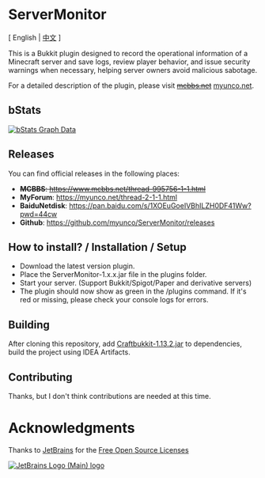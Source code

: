 # ServerMonitor
<span>[ English | <a href="README_ZH.md">中文</a> ]</span>

This is a Bukkit plugin designed to record the operational information of a Minecraft server and save logs, review player behavior, and issue security warnings when necessary, helping server owners avoid malicious sabotage.

For a detailed description of the plugin, please visit ~~[mcbbs.net](https://www.mcbbs.net/thread-995756-1-1.html)~~ [myunco.net](https://myunco.net/thread-2-1-1.html).

bStats
---
[![bStats Graph Data](https://bstats.org/signatures/bukkit/ServerMonitor.svg)](https://bstats.org/plugin/bukkit/ServerMonitor)

Releases
---
You can find official releases in the following places:
- ~~**MCBBS**: https://www.mcbbs.net/thread-995756-1-1.html~~
- **MyForum**: https://myunco.net/thread-2-1-1.html
- **BaiduNetdisk**: https://pan.baidu.com/s/1XOEuGoeIVBhILZH0DF41Ww?pwd=44cw
- **Github**: https://github.com/myunco/ServerMonitor/releases

How to install? / Installation / Setup
---
* Download the latest version plugin.
* Place the ServerMonitor-1.x.x.jar file in the plugins folder.
* Start your server. (Support Bukkit/Spigot/Paper and derivative servers)
* The plugin should now show as green in the /plugins command. If it's red or missing, please check your console logs for errors.

Building
---
After cloning this repository, add [Craftbukkit-1.13.2.jar](https://getbukkit.org/get/fQ2hcjORI73x66tj7h0X8f4hteJAB64i) to dependencies, build the project using IDEA Artifacts.

Contributing
---
Thanks, but I don't think contributions are needed at this time.

# Acknowledgments
Thanks to [JetBrains](https://www.jetbrains.com/?from=ServerMonitor) for the [Free Open Source Licenses](https://jb.gg/OpenSourceSupport)

[![JetBrains Logo (Main) logo](https://resources.jetbrains.com/storage/products/company/brand/logos/jb_beam.svg)](https://www.jetbrains.com/?from=ServerMonitor)
